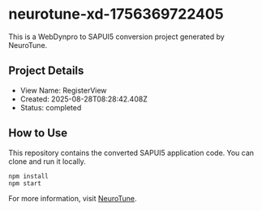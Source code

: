 # neurotune-xd-1756369722405
This is a WebDynpro to SAPUI5 conversion project generated by NeuroTune.

## Project Details
- View Name: RegisterView
- Created: 2025-08-28T08:28:42.408Z
- Status: completed

## How to Use
This repository contains the converted SAPUI5 application code. You can clone and run it locally.

```
npm install
npm start
```

For more information, visit [NeuroTune](https://neurotune.com).
        